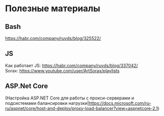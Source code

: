# Полезные материалы
## Bash
https://habr.com/company/ruvds/blog/325522/

## JS
Как работает JS: https://habr.com/company/ruvds/blog/337042/<br>
Sorax: https://www.youtube.com/user/ArtSorax/playlists

## ASP.Net Core
(Настройка ASP.NET Core для работы с прокси-серверами и подсистемами балансировки нагрузки|https://docs.microsoft.com/ru-ru/aspnet/core/host-and-deploy/proxy-load-balancer?view=aspnetcore-2.1)
